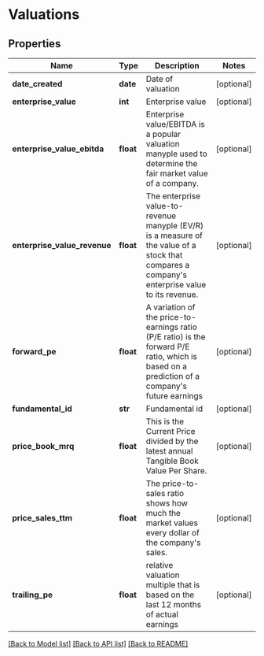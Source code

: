 # Valuations

## Properties
Name | Type | Description | Notes
------------ | ------------- | ------------- | -------------
**date_created** | **date** | Date of valuation | [optional] 
**enterprise_value** | **int** | Enterprise value | [optional] 
**enterprise_value_ebitda** | **float** | Enterprise value/EBITDA is a popular valuation manyple used to determine the fair market value of a company. | [optional] 
**enterprise_value_revenue** | **float** | The enterprise value-to-revenue manyple (EV/R) is a measure of the value of a stock that compares a company&#39;s enterprise value to its revenue. | [optional] 
**forward_pe** | **float** | A variation of the price-to-earnings ratio (P/E ratio) is the forward P/E ratio, which is based on a prediction of a company&#39;s future earnings | [optional] 
**fundamental_id** | **str** | Fundamental id | [optional] 
**price_book_mrq** | **float** | This is the Current Price divided by the latest annual Tangible Book Value Per Share. | [optional] 
**price_sales_ttm** | **float** | The price-to-sales ratio shows how much the market values every dollar of the company&#39;s sales. | [optional] 
**trailing_pe** | **float** |  relative valuation multiple that is based on the last 12 months of actual earnings | [optional] 

[[Back to Model list]](../README.md#documentation-for-models) [[Back to API list]](../README.md#documentation-for-api-endpoints) [[Back to README]](../README.md)


